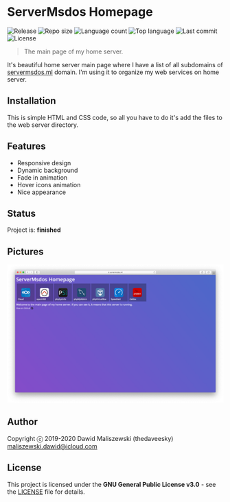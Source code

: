# ServerMsdos Homepage
![Release](https://img.shields.io/github/release/thedaveesky/servermsdos-homepage.svg?style=flat-square)
![Repo size](https://img.shields.io/github/repo-size/thedaveesky/servermsdos-homepage.svg?style=flat-square)
![Language count](https://img.shields.io/github/languages/count/thedaveesky/servermsdos-homepage.svg?style=flat-square)
![Top language](https://img.shields.io/github/languages/top/thedaveesky/servermsdos-homepage.svg?style=flat-square)
![Last commit](https://img.shields.io/github/last-commit/thedaveesky/servermsdos-homepage.svg?style=flat-square)
![License](https://img.shields.io/github/license/thedaveesky/servermsdos-homepage.svg?style=flat-square)
> The main page of my home server.

It's beautiful home server main page where I have a list of all subdomains of [servermsdos.ml](https://servermsdos.ml) domain. I'm using it to organize my web services on home server.

## Installation
This is simple HTML and CSS code, so all you have to do it's add the files to the web server directory.

## Features
- Responsive design
- Dynamic background
- Fade in animation
- Hover icons animation
- Nice appearance

## Status
Project is: **finished**

## Pictures
<div align="center">
	<a href="https://raw.githubusercontent.com/thedaveesky/servermsdos-homepage/assets/images/homepage.jpg">
		<img src="https://raw.githubusercontent.com/thedaveesky/servermsdos-homepage/assets/images/homepage.jpg" alt="Homepage">
	</a>
</div>

## Author
Copyright ⓒ 2019-2020 Dawid Maliszewski (thedaveesky) <maliszewski.dawid@icloud.com>

## License
This project is licensed under the **GNU General Public License v3.0** - see the [LICENSE](https://github.com/thedaveesky/servermsdos-homepage/blob/master/LICENSE) file for details.

